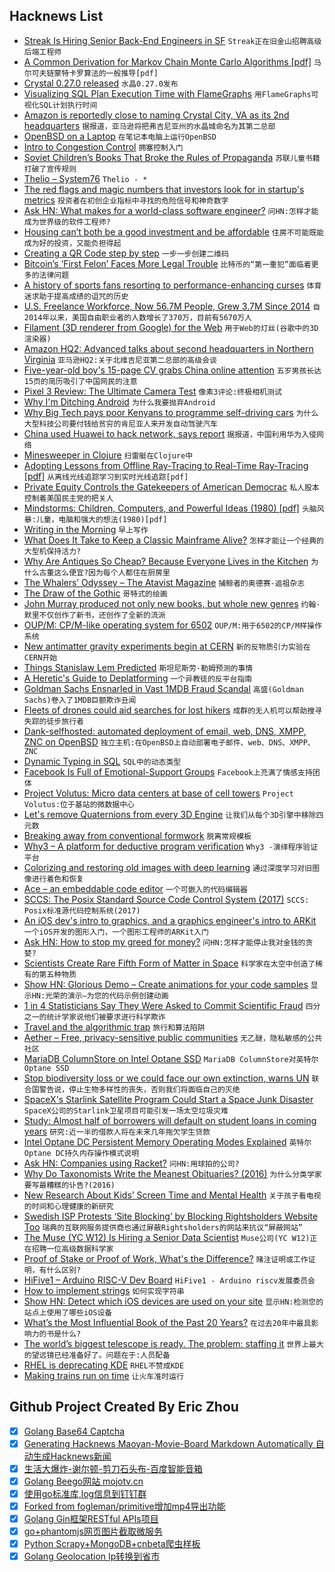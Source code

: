 ## Hacknews List


- [Streak Is Hiring Senior Back-End Engineers in SF](https://www.streak.com/careers/backend-engineer)  `Streak正在旧金山招聘高级后端工程师`
- [A Common Derivation for Markov Chain Monte Carlo Algorithms [pdf]](https://arxiv.org/abs/1607.01985)  `马尔可夫链蒙特卡罗算法的一般推导[pdf]`
- [Crystal 0.27.0 released](https://crystal-lang.org/2018/11/01/crystal-0.27.0-released.html)  `水晶0.27.0发布`
- [Visualizing SQL Plan Execution Time with FlameGraphs](https://blog.tanelpoder.com/posts/visualizing-sql-plan-execution-time-with-flamegraphs/)  `用FlameGraphs可视化SQL计划执行时间`
- [Amazon is reportedly close to naming Crystal City, VA as its 2nd headquarters](https://www.cnbc.com/2018/11/03/amazon-reportedly-in-advanced-stages-of-naming-va-as-2nd-headquarters.html)  `据报道，亚马逊将把弗吉尼亚州的水晶城命名为其第二总部`
- [OpenBSD on a Laptop](https://www.c0ffee.net/blog/openbsd-on-a-laptop/)  `在笔记本电脑上运行OpenBSD`
- [Intro to Congestion Control](http://squidarth.com/rc/programming/networking/2018/07/18/intro-congestion.html)  `拥塞控制入门`
- [Soviet Children’s Books That Broke the Rules of Propaganda](https://www.atlasobscura.com/articles/soviet-children-books-propaganda)  `苏联儿童书籍打破了宣传规则`
- [Thelio – System76](https://system76.com/desktops)  `Thelio - *`
- [The red flags and magic numbers that investors look for in startup&#39;s metrics](https://andrewchen.co/investor-metrics-deck/)  `投资者在初创企业指标中寻找的危险信号和神奇数字`
- [Ask HN: What makes for a world-class software engineer?](item?id=18370116)  `问HN:怎样才能成为世界级的软件工程师?`
- [Housing can’t both be a good investment and be affordable](http://cityobservatory.org/housing-cant-be-affordable_and_be-a-good-investment/)  `住房不可能既能成为好的投资，又能负担得起`
- [Creating a QR Code step by step](https://www.nayuki.io/page/creating-a-qr-code-step-by-step)  `一步一步创建二维码`
- [Bitcoin’s ‘First Felon’ Faces More Legal Trouble](https://www.nytimes.com/2018/11/02/technology/bitcoin-charlie-shrem-winklevoss-twins.html)  `比特币的“第一重犯”面临着更多的法律问题`
- [A history of sports fans resorting to performance-enhancing curses](https://www.laphamsquarterly.org/roundtable/we-will-curse-you)  `体育迷求助于提高成绩的诅咒的历史`
- [U.S. Freelance Workforce, Now 56.7M People, Grew 3.7M Since 2014](https://www.upwork.com/press/2018/10/31/freelancing-in-america-2018/)  `自2014年以来，美国自由职业者的人数增长了370万，目前有5670万人`
- [Filament (3D renderer from Google) for the Web](https://prideout.net/slides/filawasm/)  `用于Web的灯丝(谷歌中的3D渲染器)`
- [Amazon HQ2: Advanced talks about second headquarters in Northern Virginia](https://www.washingtonpost.com/local/amazon-in-advanced-talks-about-putting-hq2-in-northern-virginia-those-close-to-process-say/2018/11/02/9be831d6-d7c0-11e8-aeb7-ddcad4a0a54e_story.html)  `亚马逊HQ2:关于北维吉尼亚第二总部的高级会谈`
- [Five-year-old boy&#39;s 15-page CV grabs China online attention](https://www.bbc.com/news/world-asia-46071811)  `五岁男孩长达15页的简历吸引了中国网民的注意`
- [Pixel 3 Review: The Ultimate Camera Test](https://www.anandtech.com/print/13474/the-google-pixel-3-review)  `像素3评论:终极相机测试`
- [Why I&#39;m Ditching Android](https://kevq.uk/why-im-ditching-android/)  `为什么我要抛弃Android`
- [Why Big Tech pays poor Kenyans to programme self-driving cars](https://www.bbc.co.uk/news/technology-46055595?)  `为什么大型科技公司要付钱给贫穷的肯尼亚人来开发自动驾驶汽车`
- [China used Huawei to hack network, says report](https://www.theaustralian.com.au/national-affairs/national-security/china-used-huawei-to-hack-network-says-secret-report/news-story/510d3b17c2791cbcac18f047c64ab9d8?nk=d5a9cc7cdd8f5b742e4de1e5f1e6a854-1541255359)  `据报道，中国利用华为入侵网络`
- [Minesweeper in Clojure](http://sneakycode.net/minesweeper-in-clojure)  `扫雷艇在Clojure中`
- [Adopting Lessons from Offline Ray-Tracing to Real-Time Ray-Tracing [pdf]](http://advances.realtimerendering.com/s2018/Pharr%20-%20Advances%20in%20RTR%20-%20Real-time%20Ray%20Tracing.pdf)  `从离线光线追踪学习到实时光线追踪[pdf]`
- [Private Equity Controls the Gatekeepers of American Democrac](https://www.bloomberg.com/news/articles/2018-11-03/private-equity-controls-the-gatekeepers-of-american-democracy?srnd=premium)  `私人股本控制着美国民主党的把关人`
- [Mindstorms: Children, Computers, and Powerful Ideas (1980) [pdf]](http://worrydream.com/refs/Papert%20-%20Mindstorms%201st%20ed.pdf)  `头脑风暴:儿童，电脑和强大的想法(1980)[pdf]`
- [Writing in the Morning](https://www.gwern.net/Morning-writing)  `早上写作`
- [What Does It Take to Keep a Classic Mainframe Alive?](https://spectrum.ieee.org/tech-talk/tech-history/space-age/what-does-it-take-to-keep-a-classic-mainframe-alive)  `怎样才能让一个经典的大型机保持活力?`
- [Why Are Antiques So Cheap? Because Everyone Lives in the Kitchen](https://www.nytimes.com/2018/10/26/arts/design/antiques-home-living.html)  `为什么古董这么便宜?因为每个人都住在厨房里`
- [The Whalers’ Odyssey – The Atavist Magazine](https://magazine.atavist.com/the-whalers-odyssey-lamalera-indonesia-ocean-adventure)  `捕鲸者的奥德赛-返祖杂志`
- [The Draw of the Gothic](https://www.theparisreview.org/blog/2018/10/29/the-draw-of-the-gothic/)  `哥特式的绘画`
- [John Murray produced not only new books, but whole new genres](https://www.lrb.co.uk/v40/n21/rosemary-hill/short-cuts)  `约翰·默里不仅创作了新书，还创作了全新的流派`
- [OUP/M: CP/M-like operating system for 6502](https://github.com/option8/OUP-M)  `OUP/M:用于6502的CP/M样操作系统`
- [New antimatter gravity experiments begin at CERN](https://home.cern/about/updates/2018/11/new-antimatter-gravity-experiments-begin-cern)  `新的反物质引力实验在CERN开始`
- [Things Stanislaw Lem Predicted](https://culture.pl/en/article/13-things-lem-predicted-about-the-future-we-live-in)  `斯坦尼斯劳·勒姆预测的事情`
- [A Heretic&#39;s Guide to Deplatforming](https://easydns.com/blog/2018/11/02/a-heretics-guide-to-deplatforming/)  `一个异教徒的反平台指南`
- [Goldman Sachs Ensnarled in Vast 1MDB Fraud Scandal](https://www.nytimes.com/2018/11/01/business/goldman-sachs-malaysia-investment-fund.html)  `高盛(Goldman Sachs)卷入了1MDB巨额欺诈丑闻`
- [Fleets of drones could aid searches for lost hikers](http://news.mit.edu/2018/fleets-drones-help-searches-lost-hikers-1102)  `成群的无人机可以帮助搜寻失踪的徒步旅行者`
- [Dank-selfhosted: automated deployment of email, web, DNS, XMPP, ZNC on OpenBSD](https://github.com/cullum/dank-selfhosted)  `独立主机:在OpenBSD上自动部署电子邮件、web、DNS、XMPP、ZNC`
- [Dynamic Typing in SQL](https://rockset.com/blog/dynamic-typing-in-sql/)  `SQL中的动态类型`
- [Facebook Is Full of Emotional-Support Groups](https://www.theatlantic.com/technology/archive/2018/10/facebook-emotional-support-groups/572941/?single_page=true)  `Facebook上充满了情感支持团体`
- [Project Volutus: Micro data centers at base of cell towers](https://volutus.io/)  `Project Volutus:位于基站的微数据中心`
- [Let&#39;s remove Quaternions from every 3D Engine](http://marctenbosch.com/quaternions/)  `让我们从每个3D引擎中移除四元数`
- [Breaking away from conventional formwork](http://globalhop.indiaartndesign.com/2018/11/breaking-away-from-conventional-formwork.html)  `脱离常规模板`
- [Why3 – A platform for deductive program verification](http://why3.lri.fr/)  `Why3 -演绎程序验证平台`
- [Colorizing and restoring old images with deep learning](https://github.com/jantic/DeOldify)  `通过深度学习对旧图像进行着色和恢复`
- [Ace – an embeddable code editor](https://ace.c9.io/)  `一个可嵌入的代码编辑器`
- [SCCS: The Posix Standard Source Code Control System (2017)](http://sccs.sourceforge.net/)  `SCCS: Posix标准源代码控制系统(2017)`
- [An iOS dev&#39;s intro to graphics, and a graphics engineer&#39;s intro to ARKit](https://medium.com/@maxxfrazer/arkit-scenekit-geometries-tutorial-part-2-ff315d8d7030)  `一个iOS开发的图形入门，一个图形工程师的ARKit入门`
- [Ask HN: How to stop my greed for money?](item?id=18372721)  `问HN:怎样才能停止我对金钱的贪婪?`
- [Scientists Create Rare Fifth Form of Matter in Space](https://www.livescience.com/63999-fifth-form-of-matter-created.html)  `科学家在太空中创造了稀有的第五种物质`
- [Show HN: Glorious Demo – Create animations for your code samples](https://glorious.codes/demo?)  `显示HN:光荣的演示—为您的代码示例创建动画`
- [1 in 4 Statisticians Say They Were Asked to Commit Scientific Fraud](https://www.acsh.org/news/2018/10/30/1-4-statisticians-say-they-were-asked-commit-scientific-fraud-13554)  `四分之一的统计学家说他们被要求进行科学欺诈`
- [Travel and the algorithmic trap](http://www.perell.com/blog/the-algorithmic-trap)  `旅行和算法陷阱`
- [Aether – Free, privacy-sensitive public communities](https://getaether.net)  `无乙醚，隐私敏感的公共社区`
- [MariaDB ColumnStore on Intel Optane SSD](https://mariadb.com/resources/blog/mariadb-columnstore-on-intel-optane-ssd/)  `MariaDB ColumnStore对英特尔Optane SSD`
- [Stop biodiversity loss or we could face our own extinction, warns UN](https://www.theguardian.com/environment/2018/nov/03/stop-biodiversity-loss-or-we-could-face-our-own-extinction-warns-un)  `联合国警告说，停止生物多样性的丧失，否则我们将面临自己的灭绝`
- [SpaceX&#39;s Starlink Satellite Program Could Start a Space Junk Disaster](https://www.outerplaces.com/science/item/17951-spacex-starlink-satellite-space-junk-disaster)  `SpaceX公司的Starlink卫星项目可能引发一场太空垃圾灾难`
- [Study: Almost half of borrowers will default on student loans in coming years](http://www.wctrib.com/news/education/4523513-new-study-almost-half-borrowers-will-default-student-loans-coming-years)  `研究:近一半的借款人将在未来几年拖欠学生贷款`
- [Intel Optane DC Persistent Memory Operating Modes Explained](https://itpeernetwork.intel.com/intel-optane-dc-persistent-memory-operating-modes/)  `英特尔Optane DC持久内存操作模式说明`
- [Ask HN: Companies using Racket?](item?id=18369822)  `问HN:用球拍的公司?`
- [Why Do Taxonomists Write the Meanest Obituaries? (2016)](http://nautil.us/issue/66/clockwork/why-do-taxonomists-write-the-meanest-obituaries-rp2)  `为什么分类学家要写最糟糕的讣告?(2016)`
- [New Research About Kids’ Screen Time and Mental Health](http://time.com/5437607/smartphones-teens-mental-health/)  `关于孩子看电视的时间和心理健康的新研究`
- [Swedish ISP Protests ‘Site Blocking’ by Blocking Rightsholders Website Too](https://torrentfreak.com/swedish-isp-protest-site-blocking-by-blocking-rightsholders-website-and-more-181102/)  `瑞典的互联网服务提供商也通过屏蔽Rightsholders的网站来抗议“屏蔽网站”`
- [The  Muse (YC W12) Is Hiring a Senior Data Scientist](https://www.themuse.com/jobs/themuse/sr-data-scientist-f97659)  `Muse公司(YC W12)正在招聘一位高级数据科学家`
- [Proof of Stake or Proof of Work, What&#39;s the Difference?](https://www.dapp.com/article/proof-of-stake-or-proof-of-work-whats-the-difference)  `赌注证明或工作证明，有什么区别?`
- [HiFive1 – Arduino RISC-V Dev Board](https://www.sparkfun.com/products/15026)  `HiFive1 - Arduino riscv发展委员会`
- [How to implement strings](http://beza1e1.tuxen.de/strings.html)  `如何实现字符串`
- [Show HN: Detect which iOS devices are used on your site](https://www.dieulot.fr/idevice)  `显示HN:检测您的站点上使用了哪些iOS设备`
- [What’s the Most Influential Book of the Past 20 Years?](https://www.chronicle.com/interactives/influential-books)  `在过去20年中最具影响力的书是什么?`
- [The world’s biggest telescope is ready. The problem: staffing it](https://www.inkstonenews.com/science/alien-hunting-fast-telescope-struggling-attract-scientists/article/2171152)  `世界上最大的望远镜已经准备好了。问题在于:人员配备`
- [RHEL is deprecating KDE](https://jriddell.org/2018/11/02/red-hat-and-kde/)  `RHEL不赞成KDE`
- [Making trains run on time](https://www.economist.com/science-and-technology/2018/11/03/making-trains-run-on-time)  `让火车准时运行`

## Github Project Created By Eric Zhou

- [x] [Golang Base64 Captcha](https://github.com/mojocn/base64Captcha)
- [x] [Generating Hacknews Maoyan-Movie-Board Markdown Automatically 自动生成Hacknews新闻](https://github.com/dejavuzhou/md-genie)
- [x] [生活大爆炸-谢尔顿-剪刀石头布-百度智能音箱](https://github.com/mojocn/dueros-bang-game)
- [x] [Golang Beego网站 mojotv.cn](https://github.com/mojocn/www.mojotv.cn)
- [x] [使用go标准库,log信息到钉钉群](https://github.com/mojocn/dooger)
- [x] [Forked from fogleman/primitive增加mp4导出功能](https://github.com/mojocn/primitive)
- [x] [Golang Gin框架RESTful APIs项目](https://github.com/JJJJJJJerk/ezier-golang-web-api-framework)
- [x] [go+phantomjs网页图片截取微服务](https://github.com/mojocn/screen_shot)
- [x] [Python Scrapy+MongoDB+cnbeta爬虫样板](https://github.com/mojocn/scrapy_mongodb_boilerplate_cnbeta)
- [x] [Golang Geolocation Ip转换到省市](https://github.com/mojocn/ip2location)